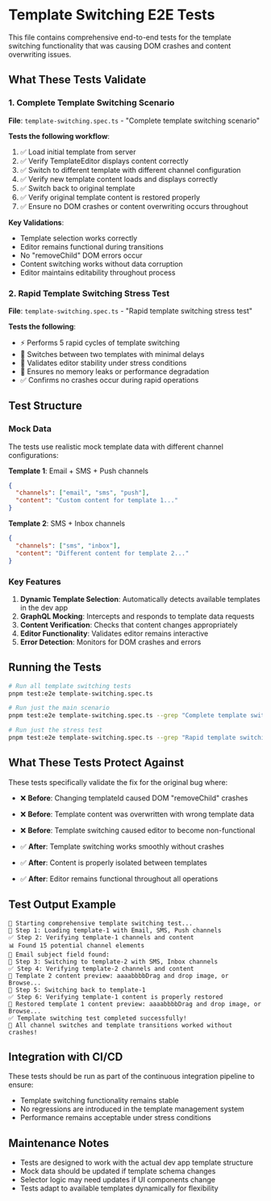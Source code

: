 # Template Switching E2E Tests

This file contains comprehensive end-to-end tests for the template switching functionality that was causing DOM crashes and content overwriting issues.

## What These Tests Validate

### 1. Complete Template Switching Scenario

**File**: `template-switching.spec.ts` - "Complete template switching scenario"

**Tests the following workflow**:

1. ✅ Load initial template from server
2. ✅ Verify TemplateEditor displays content correctly
3. ✅ Switch to different template with different channel configuration
4. ✅ Verify new template content loads and displays correctly
5. ✅ Switch back to original template
6. ✅ Verify original template content is restored properly
7. ✅ Ensure no DOM crashes or content overwriting occurs throughout

**Key Validations**:

- Template selection works correctly
- Editor remains functional during transitions
- No "removeChild" DOM errors occur
- Content switching works without data corruption
- Editor maintains editability throughout process

### 2. Rapid Template Switching Stress Test

**File**: `template-switching.spec.ts` - "Rapid template switching stress test"

**Tests the following**:

- ⚡ Performs 5 rapid cycles of template switching
- 🔄 Switches between two templates with minimal delays
- 💪 Validates editor stability under stress conditions
- 🚀 Ensures no memory leaks or performance degradation
- ✅ Confirms no crashes occur during rapid operations

## Test Structure

### Mock Data

The tests use realistic mock template data with different channel configurations:

**Template 1**: Email + SMS + Push channels

```json
{
  "channels": ["email", "sms", "push"],
  "content": "Custom content for template 1..."
}
```

**Template 2**: SMS + Inbox channels

```json
{
  "channels": ["sms", "inbox"],
  "content": "Different content for template 2..."
}
```

### Key Features

1. **Dynamic Template Selection**: Automatically detects available templates in the dev app
2. **GraphQL Mocking**: Intercepts and responds to template data requests
3. **Content Verification**: Checks that content changes appropriately
4. **Editor Functionality**: Validates editor remains interactive
5. **Error Detection**: Monitors for DOM crashes and errors

## Running the Tests

```bash
# Run all template switching tests
pnpm test:e2e template-switching.spec.ts

# Run just the main scenario
pnpm test:e2e template-switching.spec.ts --grep "Complete template switching"

# Run just the stress test
pnpm test:e2e template-switching.spec.ts --grep "Rapid template switching"
```

## What These Tests Protect Against

These tests specifically validate the fix for the original bug where:

- ❌ **Before**: Changing templateId caused DOM "removeChild" crashes
- ❌ **Before**: Template content was overwritten with wrong template data
- ❌ **Before**: Template switching caused editor to become non-functional

- ✅ **After**: Template switching works smoothly without crashes
- ✅ **After**: Content is properly isolated between templates
- ✅ **After**: Editor remains functional throughout all operations

## Test Output Example

```
🔄 Starting comprehensive template switching test...
📝 Step 1: Loading template-1 with Email, SMS, Push channels
✅ Step 2: Verifying template-1 channels and content
📊 Found 15 potential channel elements
📧 Email subject field found:
🔄 Step 3: Switching to template-2 with SMS, Inbox channels
✅ Step 4: Verifying template-2 channels and content
📝 Template 2 content preview: aaaabbbbDrag and drop image, or Browse...
🔄 Step 5: Switching back to template-1
✅ Step 6: Verifying template-1 content is properly restored
📝 Restored template 1 content preview: aaaabbbbDrag and drop image, or Browse...
✅ Template switching test completed successfully!
🎉 All channel switches and template transitions worked without crashes!
```

## Integration with CI/CD

These tests should be run as part of the continuous integration pipeline to ensure:

- Template switching functionality remains stable
- No regressions are introduced in the template management system
- Performance remains acceptable under stress conditions

## Maintenance Notes

- Tests are designed to work with the actual dev app template structure
- Mock data should be updated if template schema changes
- Selector logic may need updates if UI components change
- Tests adapt to available templates dynamically for flexibility
